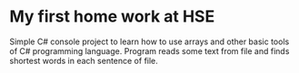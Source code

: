 # My first home work at HSE
Simple C# console project to learn how to use arrays and other basic tools of C# programming language. Program reads some text from file and finds shortest words in each sentence of file.

